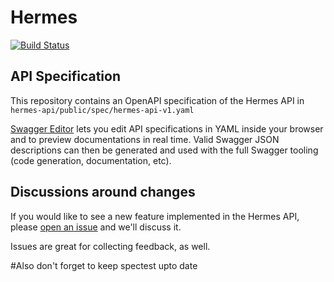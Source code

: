 Hermes
====== 
[![Build Status](https://teamcity.agodadev.io/app/rest/builds/project:id:AgodaBackend_Hermes_Hermes,branch:default:true/statusIcon.svg)](https://teamcity.agodadev.io/viewLog.html?buildTypeId=AgodaBackend_Hermes_Hermes_PullRequestMergeBuildTestCoverage&buildId=lastFinished&buildBranch=%3Cdefault%3E)

## API Specification

This repository contains an OpenAPI specification of the Hermes API in `hermes-api/public/spec/hermes-api-v1.yaml`

[Swagger Editor](http://editor.swagger.io/#/) lets you edit API specifications
in YAML inside your browser and to preview documentations in real time. Valid
Swagger JSON descriptions can then be generated and used with the full Swagger
tooling (code generation, documentation, etc).

## Discussions around changes

If you would like to see a new feature implemented in the Hermes API, please
[open an issue](issues/new) and
we'll discuss it.

Issues are great for collecting feedback, as well.

#Also don't forget to keep spectest upto date

